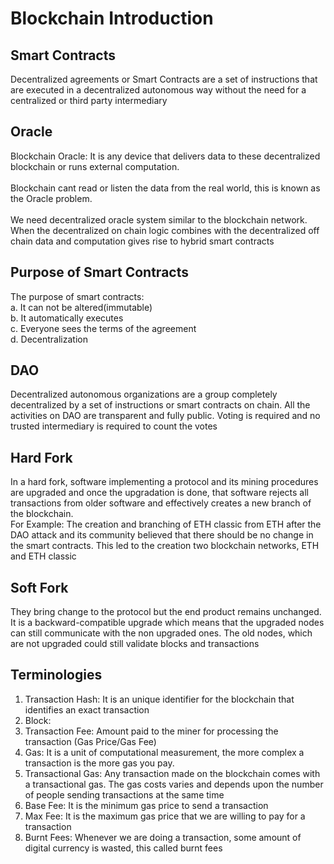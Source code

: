 # Blockchain Introduction

## Smart Contracts
Decentralized agreements or Smart Contracts are a set of instructions that are executed in a decentralized autonomous way without the need for a centralized or third party intermediary

## Oracle
Blockchain Oracle: It is any device that delivers data to these decentralized blockchain or runs external computation. 
<br>
<br>
Blockchain cant read or listen the data from the real world, this is known as the Oracle problem.
<br>
<br>
We need decentralized oracle system similar to the blockchain network. When the decentralized on chain logic combines with the decentralized off chain data and computation gives rise to hybrid smart contracts

## Purpose of Smart Contracts
The purpose of smart contracts:
<br>
a. It can not be altered(immutable)
<br>
b. It automatically executes
<br>
c. Everyone sees the terms of the agreement
<br>
d. Decentralization

## DAO
Decentralized autonomous organizations are a group completely decentralized by a set of instructions or smart contracts on chain. All the activities on DAO are transparent and fully public. Voting is required and no trusted intermediary is required to count the votes

## Hard Fork
In a hard fork, software implementing a protocol and its mining procedures are upgraded and once the upgradation is done, that software rejects all transactions from older software and effectively creates a new branch of the blockchain.
<br>
For Example: The creation and branching of ETH classic from ETH after the DAO attack and its community believed that there should be no change in the smart contracts. This led to the creation two blockchain networks, ETH and ETH classic

## Soft Fork
They bring change to the protocol but the end product remains unchanged. 
It is a backward-compatible upgrade which means that the upgraded nodes can still communicate with the non upgraded ones. The old nodes, which are not upgraded could still validate blocks and transactions


## Terminologies
1. Transaction Hash: It is an unique identifier for the blockchain that identifies an exact transaction
2. Block:
3. Transaction Fee: Amount paid to the miner for processing the transaction (Gas Price/Gas Fee)
4. Gas: It is a unit of computational measurement, the more complex a transaction is the more gas you pay.
5. Transactional Gas: Any transaction made on the blockchain comes with a transactional gas. The gas costs varies and depends upon the number of people sending transactions at the same time
6. Base Fee: It is the minimum gas price to send a transaction
7. Max Fee: It is the maximum gas price that we are willing to pay for a transaction
8. Burnt Fees: Whenever we are doing a transaction, some amount of digital currency is wasted, this called burnt fees
